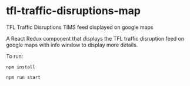 # tfl-traffic-disruptions-map
TFL Traffic Disruptions TIMS feed displayed on google maps

A React Redux component that displays the TFL traffic disruption feed on google maps with info window to display more details.

To run:

```shell
npm install
```

```shell
npm run start
```
